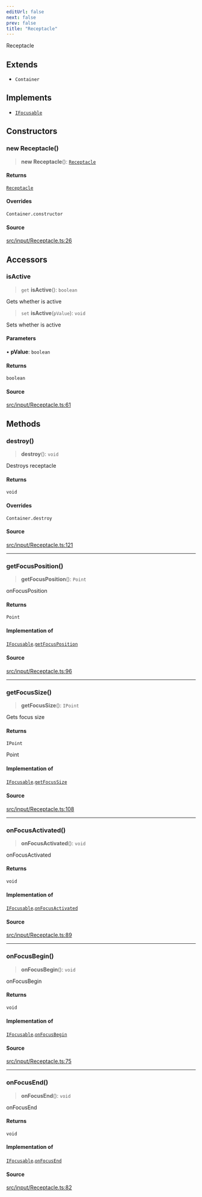 ```yaml
---
editUrl: false
next: false
prev: false
title: "Receptacle"
---
```


Receptacle

## Extends

- `Container`

## Implements

- [`IFocusable`](/api/interfaces/ifocusable/)

## Constructors

### new Receptacle()

> **new Receptacle**(): [`Receptacle`](/api/classes/receptacle/)

#### Returns

[`Receptacle`](/api/classes/receptacle/)

#### Overrides

`Container.constructor`

#### Source

[src/input/Receptacle.ts:26](https://github.com/relishinc/dill-pixel/blob/543438455c9a47928084300159416186c2aa1095/src/input/Receptacle.ts#L26)

## Accessors

### isActive

> `get` **isActive**(): `boolean`

Gets whether is active

> `set` **isActive**(`pValue`): `void`

Sets whether is active

#### Parameters

• **pValue**: `boolean`

#### Returns

`boolean`

#### Source

[src/input/Receptacle.ts:61](https://github.com/relishinc/dill-pixel/blob/543438455c9a47928084300159416186c2aa1095/src/input/Receptacle.ts#L61)

## Methods

### destroy()

> **destroy**(): `void`

Destroys receptacle

#### Returns

`void`

#### Overrides

`Container.destroy`

#### Source

[src/input/Receptacle.ts:121](https://github.com/relishinc/dill-pixel/blob/543438455c9a47928084300159416186c2aa1095/src/input/Receptacle.ts#L121)

***

### getFocusPosition()

> **getFocusPosition**(): `Point`

onFocusPosition

#### Returns

`Point`

#### Implementation of

[`IFocusable`](/api/interfaces/ifocusable/).[`getFocusPosition`](/api/interfaces/ifocusable/#getfocusposition)

#### Source

[src/input/Receptacle.ts:96](https://github.com/relishinc/dill-pixel/blob/543438455c9a47928084300159416186c2aa1095/src/input/Receptacle.ts#L96)

***

### getFocusSize()

> **getFocusSize**(): `IPoint`

Gets focus size

#### Returns

`IPoint`

Point

#### Implementation of

[`IFocusable`](/api/interfaces/ifocusable/).[`getFocusSize`](/api/interfaces/ifocusable/#getfocussize)

#### Source

[src/input/Receptacle.ts:108](https://github.com/relishinc/dill-pixel/blob/543438455c9a47928084300159416186c2aa1095/src/input/Receptacle.ts#L108)

***

### onFocusActivated()

> **onFocusActivated**(): `void`

onFocusActivated

#### Returns

`void`

#### Implementation of

[`IFocusable`](/api/interfaces/ifocusable/).[`onFocusActivated`](/api/interfaces/ifocusable/#onfocusactivated)

#### Source

[src/input/Receptacle.ts:89](https://github.com/relishinc/dill-pixel/blob/543438455c9a47928084300159416186c2aa1095/src/input/Receptacle.ts#L89)

***

### onFocusBegin()

> **onFocusBegin**(): `void`

onFocusBegin

#### Returns

`void`

#### Implementation of

[`IFocusable`](/api/interfaces/ifocusable/).[`onFocusBegin`](/api/interfaces/ifocusable/#onfocusbegin)

#### Source

[src/input/Receptacle.ts:75](https://github.com/relishinc/dill-pixel/blob/543438455c9a47928084300159416186c2aa1095/src/input/Receptacle.ts#L75)

***

### onFocusEnd()

> **onFocusEnd**(): `void`

onFocusEnd

#### Returns

`void`

#### Implementation of

[`IFocusable`](/api/interfaces/ifocusable/).[`onFocusEnd`](/api/interfaces/ifocusable/#onfocusend)

#### Source

[src/input/Receptacle.ts:82](https://github.com/relishinc/dill-pixel/blob/543438455c9a47928084300159416186c2aa1095/src/input/Receptacle.ts#L82)
